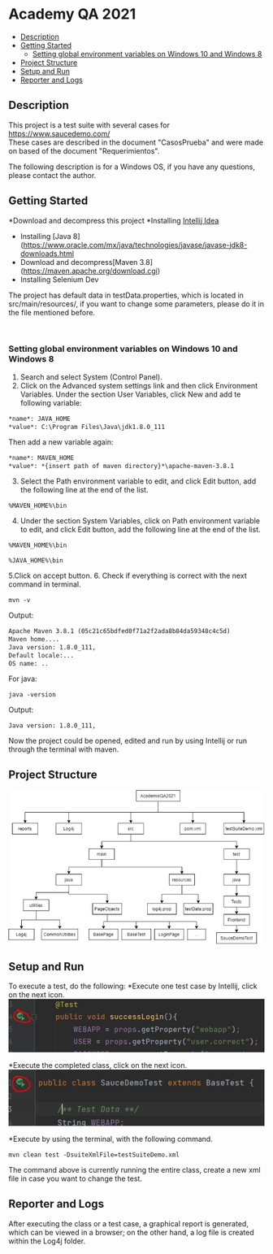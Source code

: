 # Academy QA 2021

* [Description](#description)
* [Getting Started](#getting-started)
	* [Setting global environment variables on Windows 10 and Windows 8
](#setting-global-environment-variables-on-windows-10-and-windows-8
)
* [Project Structure](#project-structure)
* [Setup and Run](#setup-and-run)
* [Reporter and Logs](#reporter-and-logs)


## Description
This project is a test suite with several cases for https://www.saucedemo.com/ <br>
These cases are described in the document "CasosPrueba" and were made on based of the document "Requerimientos".

The following description is for a Windows OS, if you have any questions, please contact the author.

## Getting Started
   *Download and decompress this project
   *Installing [Intellij Idea](https://www.jetbrains.com/es-es/idea/) 
   * Installing [Java 8](https://www.oracle.com/mx/java/technologies/javase/javase-jdk8-downloads.html
   * Download and decompress[Maven 3.8] (https://maven.apache.org/download.cgi)
   * Installing Selenium Dev
	
The project has default data in testData.properties, which is located in src/main/resources/, if you want to change some parameters, please do it in the file mentioned before.

<br>

### Setting global environment variables on Windows 10 and Windows 8
1. Search and select System (Control Panel).
2. Click on the Advanced system settings link and then click Environment Variables. Under the section User Variables, click New and add te following variable:
```
*name*: JAVA_HOME
*value*: C:\Program Files\Java\jdk1.8.0_111
```
Then add a new variable again:
```
*name*: MAVEN_HOME
*value*: *{insert path of maven directory}*\apache-maven-3.8.1
```
3. Select the Path environment variable to edit, and click Edit button, add the following line at the end of the list.
```
%MAVEN_HOME%\bin
```
4. Under the section System Variables, click on Path environment variable to edit, and click Edit button, add the following line at the end of the list.
```
%MAVEN_HOME%\bin
```
```
%JAVA_HOME%\bin
```
5.Click on accept button.
6. Check if everything is correct with the next command in terminal.
```
mvn -v
```
Output:
```
Apache Maven 3.8.1 (05c21c65bdfed0f71a2f2ada8b84da59348c4c5d)
Maven home....
Java version: 1.8.0_111, 
Default locale:...
OS name: ..
```
For java:
```
java -version
```
Output:
```
Java version: 1.8.0_111, 
```
Now the project could be opened, edited and run by using Intellij or run through the terminal with maven.

## Project Structure
 ![ProjectStructure](/img/im3.png)

## Setup and Run
To execute a test, do the following:
*Execute one test case by Intellij, click on the next icon.
 ![Execute one case](/img/im1.JPG)

*Execute the completed class, click on the next icon.
 ![Execute completed class](/img/im2.JPG)

*Execute by using the terminal, with the following command.
```
mvn clean test -DsuiteXmlFile=testSuiteDemo.xml
```
The command above is currently running the entire class, create a new xml file in case you want to change the test.

## Reporter and Logs
After executing the class or a test case, a graphical report is generated, which can be viewed in a browser; on the other hand, a log file is created within the Log4j folder.